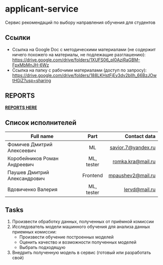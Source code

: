 # applicant-service
Сервис рекомендаций по выбору направления обучения для студентов

## Ссылки
* Ссылка на Google Doc с методическими материалами (не содержит ничего похожего на материалы, не подлежащие разглашению): 
https://drive.google.com/drive/folders/1XUFS06_pI0AziRaGBM-FpxMbMnJH-6Wz
* Ссылка на папку с рабочими материалами (доступ по запросу):
https://drive.google.com/drive/folders/188LKHstFjEy3dv2bIIh_66BzJOwtHGiZ?usp=sharing

## REPORTS

**[REPORTS HERE](https://github.com/SaviorD7/applicant-service/tree/main/reports)** 

## Список исполнителей

| Full name                    |  Part         | Contact data       |
| -----------------------------|:-------------:| ------------------:|
| Фомичев Дмитрий Алексеевич   | ML            | savior.7@yandex.ru |
| Коробейников Роман Андреевич | ML, tester    | romka.kra@mail.ru  |
| Паушев Дмитрий Александрович | Frontend      | mpaushev2@mail.ru  |
| Вдовиченко Валерия           | ML, tester    | lervd@mail.ru      |

## Tasks

1. Произвести обработку данных, полученных от приёмной комиссии
2. Исследователь модели машинного обучения для анализа данных приемных комиссии:
      * Произвести обучение построенных моделей
      * Оценить качество и возможности полученных моделей
      * Выбрать подходящую
3. Внедрить полученную модель в сервис (готовый или разработать свой)
